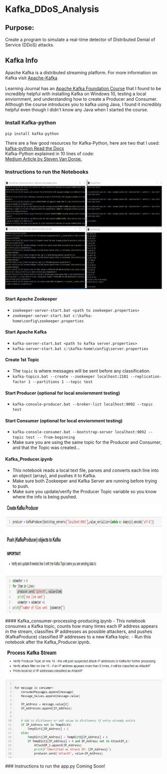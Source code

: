 # Kafka_DDoS_Analysis


## Purpose:
Create a program to simulate a real-time detector of Distributed Denial of Service (DDoS) attacks.<br>

## Kafka Info
Apache Kafka is a distributed streaming platform. For more information on Kafka visit <a href="https://kafka.apache.org/">Apache-Kafka</a><br><br>
Learning Journal has an <a href="https://www.learningjournal.guru/courses/kafka/kafka-foundation-training/">Apache Kafka Foundation Course</a> that I found to be incredibly helpful with installing Kafka on Windows 10, testing a local enviornment, and understanding how to create a Producer and Consumer. <br>Although the course introduces you to kafka using Java, I found it incredibly helpful even though I didn't know any Java when I started the course.

### Install Kafka-python

`pip install kafka-python` <br>

There are a few good resources for Kafka-Python, here are two that I used: <br>
<a href="https://kafka-python.readthedocs.io/en/master/usage.html#kafkaconsumer">kafka-python Read the Docs</a> <br>
Kafka-Python explained in 10 lines of code:  
<a href="https://towardsdatascience.com/kafka-python-explained-in-10-lines-of-code-800e3e07dad1">Medium Article by Steven Van Dorpe.</a><br>

### Instructions to run the Notebooks
<p align="center">
<img src="img/kafka_command_line_summary.png" width="700" height="350" title="screenshot">
</p>

#### Start Apache Zookeeper
 - `zookeeper-server-start.bat <path to zookeeper.properties>`
 - `zookeeper-server-start.bat c:\kafka-home\config\zookeeper.properties`

#### Start Apache Kafka
- `kafka-server-start.bat <path to kafka server.properties>`
- `kafka-server-start.bat c:\kafka-home\config\server.properties`

#### Create 1st Topic
- The `topic` is where messages will be sent before any classification.
- `kafka-topics.bat --create --zookeeper localhost:2181 --replication-factor 1 --partitions 1 --topic test`

#### Start Producer (optional for local enviornment testing)
- `kafka-console-producer.bat --broker-list localhost:9092 --topic test`

#### Start Consumer (optional for local enviornment testing)
- `kafka-console-consumer.bat --bootstrap-server localhost:9092 --topic test -- from-beginning`
- Make sure you are using the same topic for the Producer and Consumer, and that the Topic was created...

#### Kafka_Producer.ipynb
- This notebook reads a local text file, parses and converts each line into an object (array), and pushes it to Kafka.
- Make sure both Zookeeper and Kafka Server are running before trying to push.
- Make sure you update/verify the Producer Topic variable so you know where the info is being pushed.
<p align="center">
<img src="img/Kafka_producer.png" width="700" height="350" title="screenshot">
</p>
#### Kafka_consumer-processing-producing.ipynb
- This notebook consumes a Kafka topic, counts how many times each IP address appears in the stream, classifies IP addresses as possible attackers, and pushes (KafkaProduce) classified IP addresses to a new Kafka topic.
- Run this notebook after the Kafka_Producer.ipynb.
<p align="center">
<img src="img/kafka_process_stream.png" width="700" height="350" title="screenshot">
</p>
### Instructions to run the app.py
Coming Soon!
